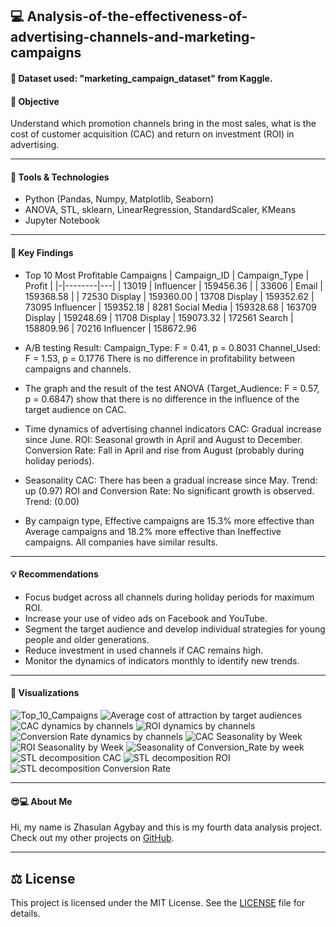 ## 💻 Analysis-of-the-effectiveness-of-advertising-channels-and-marketing-campaigns

#### 🧾 Dataset used: "marketing_campaign_dataset" from Kaggle.

#### 📜 Objective
Understand which promotion channels bring in the most sales, what is the cost of customer acquisition (CAC) and return on investment (ROI) in advertising.

---

#### 🔨 Tools & Technologies
- Python (Pandas, Numpy, Matplotlib, Seaborn)
- ANOVA, STL, sklearn, LinearRegression, StandardScaler, KMeans
- Jupyter Notebook

---

#### 🎯 Key Findings
- Top 10 Most Profitable Campaigns
| Campaign_ID | Campaign_Type | Profit |
|-|--------|---|
| 13019 | Influencer | 159456.36 |
| 33606 | Email | 159368.58 |
| 72530        Display |          159360.00
| 13708        Display |          159352.62
| 73095        Influencer |       159352.18
| 8281         Social Media |     159328.68
| 163709       Display |          159248.69
| 11708        Display |          159073.32
| 172561       Search |           158809.96
| 70216        Influencer |       158672.96

- A/B testing
Result: Campaign_Type: F = 0.41, p = 0.8031
Channel_Used: F = 1.53, p = 0.1776
There is no difference in profitability between campaigns and channels.

- The graph and the result of the test ANOVA (Target_Audience: F = 0.57, p = 0.6847) show that there is no difference in the influence of the target audience on CAC.

- Time dynamics of advertising channel indicators
CAC: Gradual increase since June.
ROI: Seasonal growth in April and August to December.
Conversion Rate: Fall in April and rise from August (probably during holiday periods).

- Seasonality
CAC: There has been a gradual increase since May. Trend: up (0.97)
ROI and Conversion Rate: No significant growth is observed. Trend: (0.00) 

- By campaign type, Effective campaigns are 15.3% more effective than Average campaigns and 18.2% more effective than Ineffective campaigns. All companies have similar results.

---

#### 💡 Recommendations
- Focus budget across all channels during holiday periods for maximum ROI.
- Increase your use of video ads on Facebook and YouTube.
- Segment the target audience and develop individual strategies for young people and older generations.
- Reduce investment in used channels if CAC remains high.
- Monitor the dynamics of indicators monthly to identify new trends.

---

#### 🎨 Visualizations
![Top_10_Campaigns](img/Top_10_Most_Profitable_Campaigns.png)
![Average cost of attraction by target audiences](img/Average_cost_of_attraction_by_target_audiences.png)
![CAC dynamics by channels](img/CAC_dynamics_by_channels.png)
![ROI dynamics by channels](img/ROI_dynamics_by_channels.png)
![Conversion Rate dynamics by channels](img/Conversion_Rate_dynamics_by_channels.png)
![CAC Seasonality by Week](img/CAC_Seasonality_by_Week.png)
![ROI Seasonality by Week](img/ROI_Seasonality_by_Week.png)
![Seasonality of Conversion_Rate by week](img/Seasonality_of_Conversion_Rate_by_week.png)
![STL decomposition CAC](img/STL_decomposition_CAC.png)
![STL decomposition ROI](img/STL_decomposition_ROI.png)
![STL decomposition Conversion Rate](img/STL_decomposition_Conversion_Rate.png)

---

#### 😎💻 About Me
Hi, my name is Zhasulan Agybay and this is my fourth data analysis project. Check out my other projects on [GitHub](https://github.com/Zhasulan-Agybay).

---

## ⚖️ License
This project is licensed under the MIT License. See the [LICENSE](./LICENSE) file for details.
